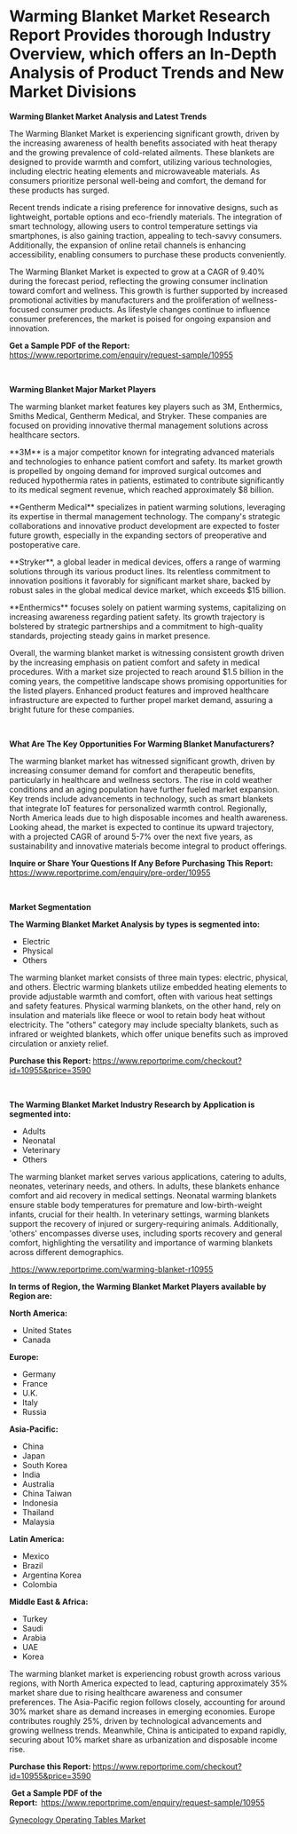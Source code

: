 <p><h1>Warming Blanket Market Research Report Provides thorough Industry Overview, which offers an In-Depth Analysis of Product Trends and New Market Divisions</h1></p><p><strong>Warming Blanket Market Analysis and Latest Trends</strong></p>
<p><p>The Warming Blanket Market is experiencing significant growth, driven by the increasing awareness of health benefits associated with heat therapy and the growing prevalence of cold-related ailments. These blankets are designed to provide warmth and comfort, utilizing various technologies, including electric heating elements and microwaveable materials. As consumers prioritize personal well-being and comfort, the demand for these products has surged.</p><p>Recent trends indicate a rising preference for innovative designs, such as lightweight, portable options and eco-friendly materials. The integration of smart technology, allowing users to control temperature settings via smartphones, is also gaining traction, appealing to tech-savvy consumers. Additionally, the expansion of online retail channels is enhancing accessibility, enabling consumers to purchase these products conveniently.</p><p>The Warming Blanket Market is expected to grow at a CAGR of 9.40% during the forecast period, reflecting the growing consumer inclination toward comfort and wellness. This growth is further supported by increased promotional activities by manufacturers and the proliferation of wellness-focused consumer products. As lifestyle changes continue to influence consumer preferences, the market is poised for ongoing expansion and innovation.</p></p>
<p><strong>Get a Sample PDF of the Report:&nbsp;</strong> <a href="https://www.reportprime.com/enquiry/request-sample/10955?utm_campaign=3068&utm_medium=2&utm_source=Github&utm_content=ia&utm_term=20032025&utm_id=warming-blanket">https://www.reportprime.com/enquiry/request-sample/10955</a></p>
<p>&nbsp;</p>
<p><strong>Warming Blanket Major Market Players</strong></p>
<p><p>The warming blanket market features key players such as 3M, Enthermics, Smiths Medical, Gentherm Medical, and Stryker. These companies are focused on providing innovative thermal management solutions across healthcare sectors.</p><p>**3M** is a major competitor known for integrating advanced materials and technologies to enhance patient comfort and safety. Its market growth is propelled by ongoing demand for improved surgical outcomes and reduced hypothermia rates in patients, estimated to contribute significantly to its medical segment revenue, which reached approximately $8 billion.</p><p>**Gentherm Medical** specializes in patient warming solutions, leveraging its expertise in thermal management technology. The company's strategic collaborations and innovative product development are expected to foster future growth, especially in the expanding sectors of preoperative and postoperative care.</p><p>**Stryker**, a global leader in medical devices, offers a range of warming solutions through its various product lines. Its relentless commitment to innovation positions it favorably for significant market share, backed by robust sales in the global medical device market, which exceeds $15 billion.</p><p>**Enthermics** focuses solely on patient warming systems, capitalizing on increasing awareness regarding patient safety. Its growth trajectory is bolstered by strategic partnerships and a commitment to high-quality standards, projecting steady gains in market presence.</p><p>Overall, the warming blanket market is witnessing consistent growth driven by the increasing emphasis on patient comfort and safety in medical procedures. With a market size projected to reach around $1.5 billion in the coming years, the competitive landscape shows promising opportunities for the listed players. Enhanced product features and improved healthcare infrastructure are expected to further propel market demand, assuring a bright future for these companies.</p></p>
<p>&nbsp;</p>
<p><strong>What Are The Key Opportunities For Warming Blanket Manufacturers?</strong></p>
<p><p>The warming blanket market has witnessed significant growth, driven by increasing consumer demand for comfort and therapeutic benefits, particularly in healthcare and wellness sectors. The rise in cold weather conditions and an aging population have further fueled market expansion. Key trends include advancements in technology, such as smart blankets that integrate IoT features for personalized warmth control. Regionally, North America leads due to high disposable incomes and health awareness. Looking ahead, the market is expected to continue its upward trajectory, with a projected CAGR of around 5-7% over the next five years, as sustainability and innovative materials become integral to product offerings.</p></p>
<p><strong>Inquire or Share Your Questions If Any Before Purchasing This Report:</strong> <a href="https://www.reportprime.com/enquiry/pre-order/10955?utm_campaign=3068&utm_medium=2&utm_source=Github&utm_content=ia&utm_term=20032025&utm_id=warming-blanket">https://www.reportprime.com/enquiry/pre-order/10955</a></p>
<p>&nbsp;</p>
<p><strong>Market Segmentation</strong></p>
<p><strong>The Warming Blanket Market Analysis by types is segmented into:</strong></p>
<p><ul><li>Electric</li><li>Physical</li><li>Others</li></ul></p>
<p><p>The warming blanket market consists of three main types: electric, physical, and others. Electric warming blankets utilize embedded heating elements to provide adjustable warmth and comfort, often with various heat settings and safety features. Physical warming blankets, on the other hand, rely on insulation and materials like fleece or wool to retain body heat without electricity. The "others" category may include specialty blankets, such as infrared or weighted blankets, which offer unique benefits such as improved circulation or anxiety relief.</p></p>
<p><strong>Purchase this Report:&nbsp;</strong><a href="https://www.reportprime.com/checkout?id=10955&price=3590&utm_campaign=3068&utm_medium=2&utm_source=Github&utm_content=ia&utm_term=20032025&utm_id=warming-blanket">https://www.reportprime.com/checkout?id=10955&price=3590</a></p>
<p>&nbsp;</p>
<p><strong>The Warming Blanket Market Industry Research by Application is segmented into:</strong></p>
<p><ul><li>Adults</li><li>Neonatal</li><li>Veterinary</li><li>Others</li></ul></p>
<p><p>The warming blanket market serves various applications, catering to adults, neonates, veterinary needs, and others. In adults, these blankets enhance comfort and aid recovery in medical settings. Neonatal warming blankets ensure stable body temperatures for premature and low-birth-weight infants, crucial for their health. In veterinary settings, warming blankets support the recovery of injured or surgery-requiring animals. Additionally, 'others' encompasses diverse uses, including sports recovery and general comfort, highlighting the versatility and importance of warming blankets across different demographics.</p></p>
<p><a href="https://www.reportprime.com/warming-blanket-r10955?utm_campaign=3068&utm_medium=2&utm_source=Github&utm_content=ia&utm_term=20032025&utm_id=warming-blanket">&nbsp;https://www.reportprime.com/warming-blanket-r10955</a></p>
<p><strong>In terms of Region, the Warming Blanket Market Players available by Region are:</strong></p>
<p>
    <p> <strong> North America: </strong>
        <ul>
            <li>United States</li>
            <li>Canada</li>
        </ul>
        </p> 
    <p> <strong> Europe: </strong>
        <ul>
            <li>Germany</li>
            <li>France</li>
            <li>U.K.</li>
            <li>Italy</li>
            <li>Russia</li>
        </ul>
        </p> 
    <p> <strong> Asia-Pacific: </strong>
        <ul>
            <li>China</li>
            <li>Japan</li>
            <li>South Korea</li>
            <li>India</li>
            <li>Australia</li>
            <li>China Taiwan</li>
            <li>Indonesia</li>
            <li>Thailand</li>
            <li>Malaysia</li>
        </ul>
        </p> 
    <p> <strong> Latin America: </strong>
        <ul>
            <li>Mexico</li>
            <li>Brazil</li>
            <li>Argentina Korea</li>
            <li>Colombia</li>
        </ul>
        </p> 
    <p> <strong> Middle East & Africa: </strong>
        <ul>
            <li>Turkey</li>
            <li>Saudi</li>
            <li>Arabia</li>
            <li>UAE</li>
            <li>Korea</li>
        </ul>
    </p>
    </p>
<p><p>The warming blanket market is experiencing robust growth across various regions, with North America expected to lead, capturing approximately 35% market share due to rising healthcare awareness and consumer preferences. The Asia-Pacific region follows closely, accounting for around 30% market share as demand increases in emerging economies. Europe contributes roughly 25%, driven by technological advancements and growing wellness trends. Meanwhile, China is anticipated to expand rapidly, securing about 10% market share as urbanization and disposable income rise.</p></p>
<p><strong>Purchase this Report: </strong><a href="https://www.reportprime.com/checkout?id=10955&price=3590&utm_campaign=3068&utm_medium=2&utm_source=Github&utm_content=ia&utm_term=20032025&utm_id=warming-blanket">https://www.reportprime.com/checkout?id=10955&price=3590</a></p>
<p>&nbsp;<strong>Get a Sample PDF of the Report:&nbsp;&nbsp;</strong><a href="https://www.reportprime.com/enquiry/request-sample/10955?utm_campaign=3068&utm_medium=2&utm_source=Github&utm_content=ia&utm_term=20032025&utm_id=warming-blanket">https://www.reportprime.com/enquiry/request-sample/10955</a></p>
<p><strong></strong></p>
<p><p><a href="https://github.com/paljuhubeyde/Market-Research-Report-List-1/blob/main/gynecology-operating-tables-market.md?utm_campaign=3068&utm_medium=2&utm_source=Github&utm_content=ia&utm_term=20032025&utm_id=warming-blanket">Gynecology Operating Tables Market</a></p></p>